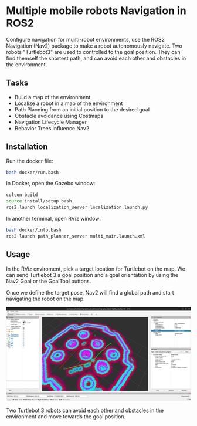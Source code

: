 # Multiple mobile robots Navigation in ROS2

Configure navigation for muilti-robot environments, use the ROS2 Navigation (Nav2) package to make a robot autonomously navigate. Two robots "Turtlebot3" are used to controlled to the goal position. They can find themself the shortest path, and can avoid each other and obstacles in the environment.

## Tasks

 - Build a map of the environment
 - Localize a robot in a map of the environment
 - Path Planning from an initial position to the desired goal
 - Obstacle avoidance using Costmaps
 - Navigation Lifecycle Manager
 - Behavior Trees influence Nav2

## Installation

Run the docker file:

```bash
bash docker/run.bash
```
In Docker, open the Gazebo window:
```bash
colcon build
source install/setup.bash
ros2 launch localization_server localization.launch.py 
```
In another terminal, open RViz window:
```bash
bash docker/into.bash
ros2 launch path_planner_server multi_main.launch.xml 
```
## Usage
In the RViz enviroment, pick a target location for Turtlebot on the map. We can send Turtlebot 3 a goal position and a goal orientation by using the Nav2 Goal or the GoalTool buttons.

Once we define the target pose, Nav2 will find a global path and start navigating the robot on the map.

![alt text](https://github.com/thaisonitmo/multi_robots_navigation_ros2/blob/main/img/Screenshot%20from%202025-06-28%2003-07-58.png)

Two Turtlebot 3 robots can avoid each other and obstacles in the environment and move towards the goal position. 
